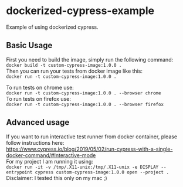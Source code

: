 # dockerized-cypress-example
Example of using dockerized cypress.

## Basic Usage
First you need to build the image, simply run the following command:  
`docker build -t custom-cypress-image:1.0.0 .`  
Then you can run your tests from docker image like this:  
`docker run -t custom-cypress-image:1.0.0 .`  
  
To run tests on chrome use:  
`docker run -t custom-cypress-image:1.0.0 . --browser chrome`  
To run tests on firefox use:  
`docker run -t custom-cypress-image:1.0.0 . --browser firefox`  

## Advanced usage
If you want to run interactive test runner from docker container, please follow instructions here:  
https://www.cypress.io/blog/2019/05/02/run-cypress-with-a-single-docker-command/#Interactive-mode  
For my project I am running it using:  
`docker run -it -v /tmp/.X11-unix:/tmp/.X11-unix -e DISPLAY --entrypoint cypress custom-cypress-image:1.0.0 open --project .`  
Disclaimer: I tested this only on my mac ;) 
